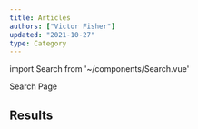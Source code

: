 ```yaml
---
title: Articles
authors: ["Victor Fisher"]
updated: "2021-10-27"
type: Category
---
```


import Search from '~/components/Search.vue'

<g-link to="/search">Search Page</g-link>

## Results

<Search category="Article" />
